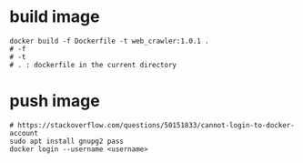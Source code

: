 
# build image

    docker build -f Dockerfile -t web_crawler:1.0.1 .
    # -f 
    # -t
    # . : dockerfile in the current directory

# push image
    # https://stackoverflow.com/questions/50151833/cannot-login-to-docker-account
    sudo apt install gnupg2 pass
    docker login --username <username>
